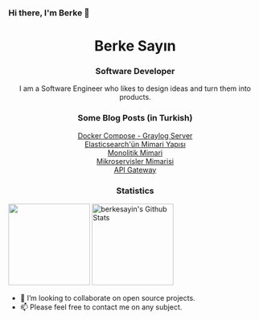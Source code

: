 ### Hi there, I'm Berke 👋

<h1 align="center">Berke Sayın</h1>

<h3 align="center">Software Developer</h3>

<p align="center">I am a Software Engineer who likes to design ideas and turn them into products.</p>

<h3 align="center">Some Blog Posts (in Turkish)</h3>

<div align="center">
    <a href="https://sayinberkesayin.medium.com/log-verileri-y%C3%B6netimi-graylog-5a7dd849fc51">Docker Compose - Graylog Server</a><br>
    <a href="https://sayinberkesayin.medium.com/elasticsearch-4dbbccd23aa7">Elasticsearch'ün Mimari Yapısı</a><br>
    <a href="https://sayinberkesayin.medium.com/monolitik-mimari-13fc3edb0ee2">Monolitik Mimari</a><br>
    <a href="https://sayinberkesayin.medium.com/mikroservisler-mimarisi-e2326599af3a">Mikroservisler Mimarisi</a><br>
    <a href="https://sayinberkesayin.medium.com/api-gateway-22a76ea1949e">API Gateway</a><br>
</div>

<h3 align="center">Statistics</h3>

<a href="https://git.io/streak-stats"><img alt="" src="https://github-readme-streak-stats.herokuapp.com/?user=berkesayin&theme=vue-dark&hide_border=true" height="162px" /></a>
<a href="https://github.com/anuraghazra/github-readme-stats"><img alt="berkesayin's Github Stats" src="https://denvercoder1-github-readme-stats.vercel.app/api/?username=berkesayin&show_icons=true&count_private=true&theme=vue-dark&hide_border=true" height="162px"/></a>

- 👯 I’m looking to collaborate on open source projects.
- 📫 Please feel free to contact me on any subject.

